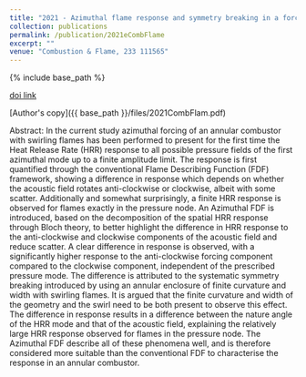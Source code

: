 ```yaml
---
title: "2021 - Azimuthal flame response and symmetry breaking in a forced annular combustor"
collection: publications
permalink: /publication/2021eCombFlame
excerpt: ""
venue: "Combustion & Flame, 233 111565"
---
```

{% include base_path %}

[doi link](https://doi.org/10.1016/j.combustflame.2021.111565)

[Author's copy]({{ base_path }}/files/2021CombFlam.pdf)

Abstract: In the current study azimuthal forcing of an annular combustor with swirling flames has been performed to present for the first time the Heat Release Rate (HRR) response to all possible pressure fields of the first azimuthal mode up to a finite amplitude limit. The response is first quantified through the conventional Flame Describing Function (FDF) framework, showing a difference in response which depends on whether the acoustic field rotates anti-clockwise or clockwise, albeit with some scatter. Additionally and somewhat surprisingly, a finite HRR response is observed for flames exactly in the pressure node. An Azimuthal FDF is introduced, based on the decomposition of the spatial HRR response through Bloch theory, to better highlight the difference in HRR response to the anti-clockwise and clockwise components of the acoustic field and reduce scatter. A clear difference in response is observed, with a significantly higher response to the anti-clockwise forcing component compared to the clockwise component, independent of the prescribed pressure mode. The difference is attributed to the systematic symmetry breaking introduced by using an annular enclosure of finite curvature and width with swirling flames. It is argued that the finite curvature and width of the geometry and the swirl need to be both present to observe this effect. The difference in response results in a difference between the nature angle of the HRR mode and that of the acoustic field, explaining the relatively large HRR response observed for flames in the pressure node. The Azimuthal FDF describe all of these phenomena well, and is therefore considered more suitable than the conventional FDF to characterise the response in an annular combustor.
